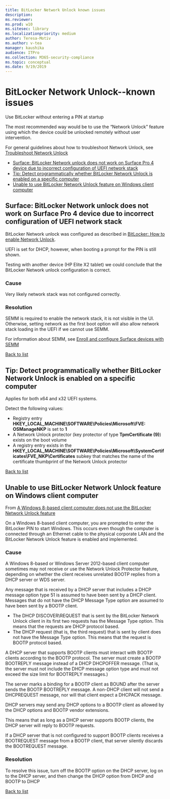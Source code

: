 ```yaml
---
title: BitLocker Network Unlock known issues
description: 
ms.reviewer: 
ms.prod: w10
ms.sitesec: library
ms.localizationpriority: medium
author: Teresa-Motiv
ms.author: v-tea
manager: kaushika
audience: ITPro
ms.collection: M365-security-compliance
ms.topic: conceptual
ms.date: 9/19/2019
---
```

# BitLocker Network Unlock--known issues

Use BitLocker without entering a PIN at startup

The most recommended way would be to use the “Network Unlock” feature using which the device could be unlocked remotely without user intervention.

For general guidelines about how to troubleshoot Network Unlock, see [Troubleshoot Network Unlock](https://docs.microsoft.com/windows/security/information-protection/bitlocker/bitlocker-how-to-enable-network-unlock#troubleshoot-network-unlock)

<a id="list"></a>

- [Surface: BitLocker Network unlock does not work on Surface Pro 4 device due to incorrect configuration of UEFI network stack](#scenario-1)
- [Tip: Detect programmatically whether BitLocker Network Unlock is enabled on a specific computer](#scenario-2)
- [Unable to use BitLocker Network Unlock feature on Windows client computer](#scenario-4)

## <a id="scenario-1"></a>Surface: BitLocker Network unlock does not work on Surface Pro 4 device due to incorrect configuration of UEFI network stack

BitLocker Network unlock was configured as described in [BitLocker: How to enable Network Unlock](https://docs.microsoft.com/windows/device-security/bitlocker/bitlocker-how-to-enable-network-unlock).

UEFI is set for DHCP, however, when booting a prompt for the PIN is still shown.

Testing with another device (HP Elite X2 tablet) we could conclude that the BitLocker Network unlock configuration is correct.

### Cause

Very likely network stack was not configured correctly.

### Resolution

SEMM is required to enable the network stack, it is not visible in the UI. Otherwise, setting network as the first boot option will also allow network stack loading in the UEFI if we cannot use SEMM.

For information about SEMM, see [Enroll and configure Surface devices with SEMM](https://docs.microsoft.com/surface/enroll-and-configure-surface-devices-with-semm)

[Back to list](#list)

## <a id="scenario-2"></a>Tip: Detect programmatically whether BitLocker Network Unlock is enabled on a specific computer

Applies for both x64 and x32 UEFI systems.

Detect the following values:

- Registry entry **HKEY\_LOCAL\_MACHINE\\SOFTWARE\\Policies\\Microsoft\\FVE: OSManageNKP** is set to **1**
- A Network Unlock protector (key protector of type **TpmCertificate (9)**) exists on the boot volume
- A registry entry exists in the **HKEY\_LOCAL\_MACHINE\\SOFTWARE\\Policies\\Microsoft\\SystemCertificates\\FVE\_NKP\\Certificates** subkey that matches the name of the certificate thumbprint of the Network Unlock protector

[Back to list](#list)

## <a id="scenario-4"></a>Unable to use BitLocker Network Unlock feature on Windows client computer

From [A Windows 8-based client computer does not use the BitLocker Network Unlock feature](https://internal.support.services.microsoft.com/help/2891694/a-windows-8-based-client-computer-does-not-use-the-bitlocker-network-u)

On a Windows 8-based client computer, you are prompted to enter the BitLocker PIN to start Windows. This occurs even though the computer is connected through an Ethernet cable to the physical corporate LAN and the BitLocker Network Unlock feature is enabled and implemented.

### Cause

A Windows 8-based or Windows Server 2012-based client computer sometimes may not receive or use the Network Unlock Protector feature, depending on whether the client receives unrelated BOOTP replies from a DHCP server or WDS server.

Any message that is received by a DHCP server that includes a DHCP message option type 51 is assumed to have been sent by a DHCP client. Messages that do not have the DHCP Message Type option are assumed to have been sent by a BOOTP client.

- The DHCP DISCOVER\REQUEST that is sent by the BitLocker Network Unlock client in its first two requests has the Message Type option. This means that the requests are DHCP protocol based.  
- The DHCP request (that is, the third request) that is sent by client does not have the Message Type option. This means that the request is BOOTP protocol based.

A DHCP server that supports BOOTP clients must interact with BOOTP clients according to the BOOTP protocol. The server must create a BOOTP BOOTREPLY message instead of a DHCP DHCPOFFER message. (That is, the server must not include the DHCP message option type and must not exceed the size limit for BOOTREPLY messages.)

The server marks a binding for a BOOTP client as BOUND after the server sends the BOOTP BOOTREPLY message. A non-DHCP client will not send a DHCPREQUEST message, nor will that client expect a DHCPACK message.

DHCP servers may send any DHCP options to a BOOTP client as allowed by the DHCP options and BOOTP vendor extensions.

This means that as long as a DHCP server supports BOOTP clients, the DHCP server will reply to BOOTP requests.

If a DHCP server that is not configured to support BOOTP clients receives a BOOTREQUEST message from a BOOTP client, that server silently discards the BOOTREQUEST message.

### Resolution

To resolve this issue, turn off the BOOTP option on the DHCP server, log on to the DHCP server, and then change the DHCP option from DHCP and BOOTP to DHCP

[Back to list](#list)
